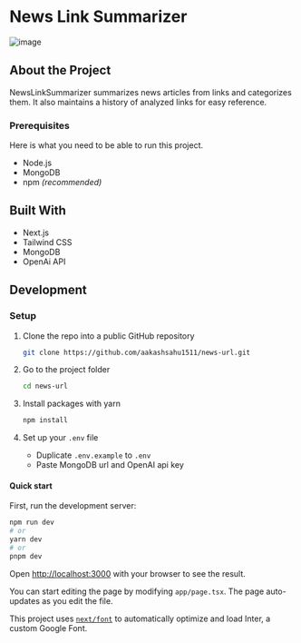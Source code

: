 
# News Link Summarizer

![image](https://github.com/aakashsahu1511/news-url/assets/54810209/bb9aca4c-32dc-4dec-a6bc-88ff5853eca5)


## About the Project
NewsLinkSummarizer summarizes news articles from links and categorizes them. It also maintains a history of analyzed links for easy reference.

### Prerequisites

Here is what you need to be able to run this project.

- Node.js
- MongoDB
- npm _(recommended)_
## Built With

- Next.js
- Tailwind CSS
- MongoDB
- OpenAi API


## Development

### Setup

1. Clone the repo into a public GitHub repository 

   ```sh
   git clone https://github.com/aakashsahu1511/news-url.git
   ```


1. Go to the project folder

   ```sh
   cd news-url
   ```

1. Install packages with yarn

   ```sh
   npm install
   ```

1. Set up your `.env` file
   - Duplicate `.env.example` to `.env`
   - Paste MongoDB url and OpenAI api key

#### Quick start

First, run the development server:

```bash
npm run dev
# or
yarn dev
# or
pnpm dev
```


Open [http://localhost:3000](http://localhost:3000) with your browser to see the result.

You can start editing the page by modifying `app/page.tsx`. The page auto-updates as you edit the file.

This project uses [`next/font`](https://nextjs.org/docs/basic-features/font-optimization) to automatically optimize and load Inter, a custom Google Font.


